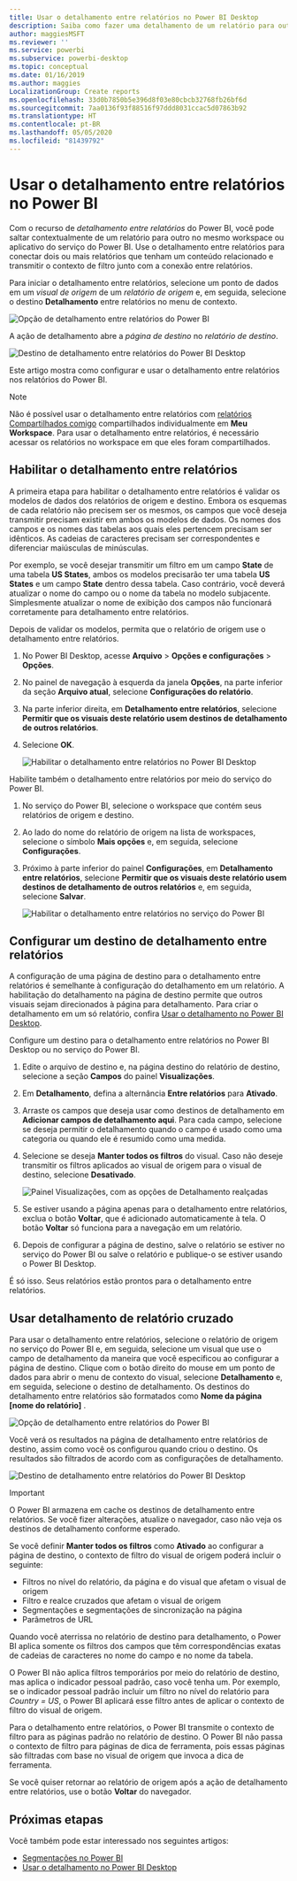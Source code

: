 ```yaml
---
title: Usar o detalhamento entre relatórios no Power BI Desktop
description: Saiba como fazer uma detalhamento de um relatório para outro no Power BI Desktop
author: maggiesMSFT
ms.reviewer: ''
ms.service: powerbi
ms.subservice: powerbi-desktop
ms.topic: conceptual
ms.date: 01/16/2019
ms.author: maggies
LocalizationGroup: Create reports
ms.openlocfilehash: 33d0b7850b5e396d8f03e80cbcb32768fb26bf6d
ms.sourcegitcommit: 7aa0136f93f88516f97ddd8031ccac5d07863b92
ms.translationtype: HT
ms.contentlocale: pt-BR
ms.lasthandoff: 05/05/2020
ms.locfileid: "81439792"
---
```

# <a name="use-cross-report-drillthrough-in-power-bi"></a>Usar o detalhamento entre relatórios no Power BI

Com o recurso de *detalhamento entre relatórios* do Power BI, você pode saltar contextualmente de um relatório para outro no mesmo workspace ou aplicativo do serviço do Power BI. Use o detalhamento entre relatórios para conectar dois ou mais relatórios que tenham um conteúdo relacionado e transmitir o contexto de filtro junto com a conexão entre relatórios. 

Para iniciar o detalhamento entre relatórios, selecione um ponto de dados em um *visual de origem* de um *relatório de origem* e, em seguida, selecione o destino **Detalhamento** entre relatórios no menu de contexto. 

![Opção de detalhamento entre relatórios do Power BI](media/desktop-cross-report-drill-through/cross-report-drill-through-01.png)

A ação de detalhamento abre a *página de destino* no *relatório de destino*. 

![Destino de detalhamento entre relatórios do Power BI Desktop](media/desktop-cross-report-drill-through/cross-report-drill-through-01a.png)

Este artigo mostra como configurar e usar o detalhamento entre relatórios nos relatórios do Power BI.

> [!NOTE]
> Não é possível usar o detalhamento entre relatórios com [relatórios Compartilhados comigo](service-share-dashboards.md#share-a-dashboard-or-report) compartilhados individualmente em **Meu Workspace**. Para usar o detalhamento entre relatórios, é necessário acessar os relatórios no workspace em que eles foram compartilhados.

## <a name="enable-cross-report-drillthrough"></a>Habilitar o detalhamento entre relatórios

A primeira etapa para habilitar o detalhamento entre relatórios é validar os modelos de dados dos relatórios de origem e destino. Embora os esquemas de cada relatório não precisem ser os mesmos, os campos que você deseja transmitir precisam existir em ambos os modelos de dados. Os nomes dos campos e os nomes das tabelas aos quais eles pertencem precisam ser idênticos. As cadeias de caracteres precisam ser correspondentes e diferenciar maiúsculas de minúsculas.

Por exemplo, se você desejar transmitir um filtro em um campo **State** de uma tabela **US States**, ambos os modelos precisarão ter uma tabela **US States** e um campo **State** dentro dessa tabela. Caso contrário, você deverá atualizar o nome do campo ou o nome da tabela no modelo subjacente. Simplesmente atualizar o nome de exibição dos campos não funcionará corretamente para detalhamento entre relatórios.

Depois de validar os modelos, permita que o relatório de origem use o detalhamento entre relatórios. 

1. No Power BI Desktop, acesse **Arquivo** > **Opções e configurações** > **Opções**. 
1. No painel de navegação à esquerda da janela **Opções**, na parte inferior da seção **Arquivo atual**, selecione **Configurações do relatório**. 
1. Na parte inferior direita, em **Detalhamento entre relatórios**, selecione **Permitir que os visuais deste relatório usem destinos de detalhamento de outros relatórios**. 
1. Selecione **OK**. 
   
   ![Habilitar o detalhamento entre relatórios no Power BI Desktop](media/desktop-cross-report-drill-through/cross-report-drill-through-02.png)

Habilite também o detalhamento entre relatórios por meio do serviço do Power BI.
1. No serviço do Power BI, selecione o workspace que contém seus relatórios de origem e destino.
1. Ao lado do nome do relatório de origem na lista de workspaces, selecione o símbolo **Mais opções** e, em seguida, selecione **Configurações**. 
1. Próximo à parte inferior do painel **Configurações**, em **Detalhamento entre relatórios**, selecione **Permitir que os visuais deste relatório usem destinos de detalhamento de outros relatórios** e, em seguida, selecione **Salvar**.
   
   ![Habilitar o detalhamento entre relatórios no serviço do Power BI](media/desktop-cross-report-drill-through/cross-report-drill-through-02a.png)

## <a name="set-up-a-cross-report-drillthrough-target"></a>Configurar um destino de detalhamento entre relatórios

A configuração de uma página de destino para o detalhamento entre relatórios é semelhante à configuração do detalhamento em um relatório. A habilitação do detalhamento na página de destino permite que outros visuais sejam direcionados à página para detalhamento. Para criar o detalhamento em um só relatório, confira [Usar o detalhamento no Power BI Desktop](desktop-drillthrough.md).

Configure um destino para o detalhamento entre relatórios no Power BI Desktop ou no serviço do Power BI. 
1. Edite o arquivo de destino e, na página destino do relatório de destino, selecione a seção **Campos** do painel **Visualizações**. 
1. Em **Detalhamento**, defina a alternância **Entre relatórios** para **Ativado**. 
1. Arraste os campos que deseja usar como destinos de detalhamento em **Adicionar campos de detalhamento aqui**. Para cada campo, selecione se deseja permitir o detalhamento quando o campo é usado como uma categoria ou quando ele é resumido como uma medida. 
1. Selecione se deseja **Manter todos os filtros** do visual. Caso não deseje transmitir os filtros aplicados ao visual de origem para o visual de destino, selecione **Desativado**.
   
   ![Painel Visualizações, com as opções de Detalhamento realçadas](media/desktop-cross-report-drill-through/cross-report-drill-through-03.png)
   
1. Se estiver usando a página apenas para o detalhamento entre relatórios, exclua o botão **Voltar**, que é adicionado automaticamente à tela. O botão **Voltar** só funciona para a navegação em um relatório. 
1. Depois de configurar a página de destino, salve o relatório se estiver no serviço do Power BI ou salve o relatório e publique-o se estiver usando o Power BI Desktop.

É só isso. Seus relatórios estão prontos para o detalhamento entre relatórios. 

## <a name="use-cross-report-drillthrough"></a>Usar detalhamento de relatório cruzado

Para usar o detalhamento entre relatórios, selecione o relatório de origem no serviço do Power BI e, em seguida, selecione um visual que use o campo de detalhamento da maneira que você especificou ao configurar a página de destino. Clique com o botão direito do mouse em um ponto de dados para abrir o menu de contexto do visual, selecione **Detalhamento** e, em seguida, selecione o destino de detalhamento. Os destinos do detalhamento entre relatórios são formatados como **Nome da página [nome do relatório]** .

![Opção de detalhamento entre relatórios do Power BI](media/desktop-cross-report-drill-through/cross-report-drill-through-01.png)

Você verá os resultados na página de detalhamento entre relatórios de destino, assim como você os configurou quando criou o destino. Os resultados são filtrados de acordo com as configurações de detalhamento.

![Destino de detalhamento entre relatórios do Power BI Desktop](media/desktop-cross-report-drill-through/cross-report-drill-through-01a.png)

> [!IMPORTANT]
> O Power BI armazena em cache os destinos de detalhamento entre relatórios. Se você fizer alterações, atualize o navegador, caso não veja os destinos de detalhamento conforme esperado. 

Se você definir **Manter todos os filtros** como **Ativado** ao configurar a página de destino, o contexto de filtro do visual de origem poderá incluir o seguinte: 

- Filtros no nível do relatório, da página e do visual que afetam o visual de origem 
- Filtro e realce cruzados que afetam o visual de origem 
- Segmentações e segmentações de sincronização na página
- Parâmetros de URL

Quando você aterrissa no relatório de destino para detalhamento, o Power BI aplica somente os filtros dos campos que têm correspondências exatas de cadeias de caracteres no nome do campo e no nome da tabela. 

O Power BI não aplica filtros temporários por meio do relatório de destino, mas aplica o indicador pessoal padrão, caso você tenha um. Por exemplo, se o indicador pessoal padrão incluir um filtro no nível do relatório para *Country = US*, o Power BI aplicará esse filtro antes de aplicar o contexto de filtro do visual de origem. 

Para o detalhamento entre relatórios, o Power BI transmite o contexto de filtro para as páginas padrão no relatório de destino. O Power BI não passa o contexto de filtro para páginas de dica de ferramenta, pois essas páginas são filtradas com base no visual de origem que invoca a dica de ferramenta.

Se você quiser retornar ao relatório de origem após a ação de detalhamento entre relatórios, use o botão **Voltar** do navegador. 

## <a name="next-steps"></a>Próximas etapas

Você também pode estar interessado nos seguintes artigos:

- [Segmentações no Power BI](visuals/power-bi-visualization-slicers.md)
- [Usar o detalhamento no Power BI Desktop](desktop-drillthrough.md)

